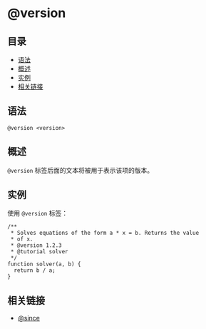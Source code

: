 # @version

## 目录

- [语法](#语法)
- [概述](#概述)
- [实例](#实例)
- [相关链接](#相关链接)

## 语法

```
@version <version>
```

## 概述

`@version` 标签后面的文本将被用于表示该项的版本。

## 实例

使用 `@version` 标签：

```
/**
 * Solves equations of the form a * x = b. Returns the value
 * of x.
 * @version 1.2.3
 * @tutorial solver
 */
function solver(a, b) {
  return b / a;
}
```

## 相关链接

- [@since](./tags-since.md)